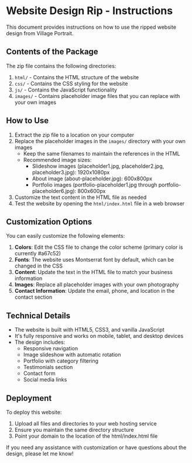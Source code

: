 # Website Design Rip - Instructions

This document provides instructions on how to use the ripped website design from Village Portrait.

## Contents of the Package

The zip file contains the following directories:

1. `html/` - Contains the HTML structure of the website
2. `css/` - Contains the CSS styling for the website
3. `js/` - Contains the JavaScript functionality
4. `images/` - Contains placeholder image files that you can replace with your own images

## How to Use

1. Extract the zip file to a location on your computer
2. Replace the placeholder images in the `images/` directory with your own images
   - Keep the same filenames to maintain the references in the HTML
   - Recommended image sizes:
     - Slideshow images (placeholder1.jpg, placeholder2.jpg, placeholder3.jpg): 1920x1080px
     - About image (about-placeholder.jpg): 600x800px
     - Portfolio images (portfolio-placeholder1.jpg through portfolio-placeholder6.jpg): 800x600px
3. Customize the text content in the HTML file as needed
4. Test the website by opening the `html/index.html` file in a web browser

## Customization Options

You can easily customize the following elements:

1. **Colors**: Edit the CSS file to change the color scheme (primary color is currently #a67c52)
2. **Fonts**: The website uses Montserrat font by default, which can be changed in the CSS
3. **Content**: Update the text in the HTML file to match your business information
4. **Images**: Replace all placeholder images with your own photography
5. **Contact Information**: Update the email, phone, and location in the contact section

## Technical Details

- The website is built with HTML5, CSS3, and vanilla JavaScript
- It's fully responsive and works on mobile, tablet, and desktop devices
- The design includes:
  - Responsive navigation
  - Image slideshow with automatic rotation
  - Portfolio with category filtering
  - Testimonials section
  - Contact form
  - Social media links

## Deployment

To deploy this website:
1. Upload all files and directories to your web hosting service
2. Ensure you maintain the same directory structure
3. Point your domain to the location of the html/index.html file

If you need any assistance with customization or have questions about the design, please let me know!
